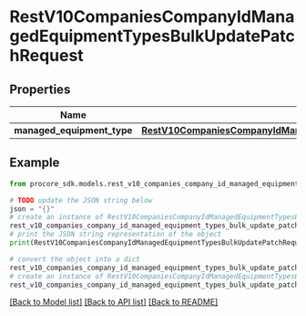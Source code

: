 # RestV10CompaniesCompanyIdManagedEquipmentTypesBulkUpdatePatchRequest


## Properties

Name | Type | Description | Notes
------------ | ------------- | ------------- | -------------
**managed_equipment_type** | [**RestV10CompaniesCompanyIdManagedEquipmentTypesBulkUpdatePatchRequestManagedEquipmentType**](RestV10CompaniesCompanyIdManagedEquipmentTypesBulkUpdatePatchRequestManagedEquipmentType.md) |  | 

## Example

```python
from procore_sdk.models.rest_v10_companies_company_id_managed_equipment_types_bulk_update_patch_request import RestV10CompaniesCompanyIdManagedEquipmentTypesBulkUpdatePatchRequest

# TODO update the JSON string below
json = "{}"
# create an instance of RestV10CompaniesCompanyIdManagedEquipmentTypesBulkUpdatePatchRequest from a JSON string
rest_v10_companies_company_id_managed_equipment_types_bulk_update_patch_request_instance = RestV10CompaniesCompanyIdManagedEquipmentTypesBulkUpdatePatchRequest.from_json(json)
# print the JSON string representation of the object
print(RestV10CompaniesCompanyIdManagedEquipmentTypesBulkUpdatePatchRequest.to_json())

# convert the object into a dict
rest_v10_companies_company_id_managed_equipment_types_bulk_update_patch_request_dict = rest_v10_companies_company_id_managed_equipment_types_bulk_update_patch_request_instance.to_dict()
# create an instance of RestV10CompaniesCompanyIdManagedEquipmentTypesBulkUpdatePatchRequest from a dict
rest_v10_companies_company_id_managed_equipment_types_bulk_update_patch_request_from_dict = RestV10CompaniesCompanyIdManagedEquipmentTypesBulkUpdatePatchRequest.from_dict(rest_v10_companies_company_id_managed_equipment_types_bulk_update_patch_request_dict)
```
[[Back to Model list]](../README.md#documentation-for-models) [[Back to API list]](../README.md#documentation-for-api-endpoints) [[Back to README]](../README.md)


